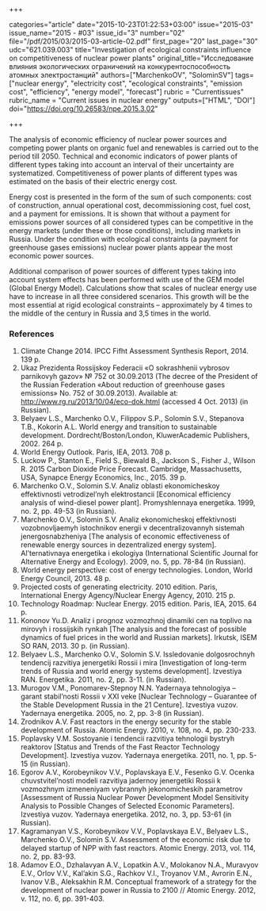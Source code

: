 +++

categories="article"
date="2015-10-23T01:22:53+03:00"
issue="2015-03"
issue_name="2015 - #03"
issue_id="3"
number="02"
file="/pdf/2015/03/2015-03-article-02.pdf"
first_page="20"
last_page="30"
udc="621.039.003"
title="Investigation of ecological constraints influence on competitiveness of nuclear power plants"
original_title="Исследование влияния экологических ограничений на конкурентоспособность атомных электростанций"
authors=["MarchenkoOV", "SolominSV"]
tags=["nuclear energy", "electricity cost", "ecological constraints", "emission cost", "efficiency", "energy model", "forecast"]
rubric = "Сurrentissues"
rubric_name = "Current issues in nuclear energy"
outputs=["HTML", "DOI"]
doi="https://doi.org/10.26583/npe.2015.3.02"

+++

The analysis of economic efficiency of nuclear power sources and competing power plants on organic fuel and renewables is carried out to the period till 2050. Technical and economic indicators of power plants of different types taking into account an interval of their uncertainty are systematized. Competitiveness of power plants of different types was estimated on the basis of their electric energy cost.

Energy cost is presented in the form of the sum of such components: cost of construction, annual operational cost, decommissioning cost, fuel cost, and a payment for emissions. It is shown that without a payment for emissions power sources of all considered types can be competitive in the energy markets (under these or those conditions), including markets in Russia. Under the condition with ecological constraints (a payment for greenhouse gases emissions) nuclear power plants appear the most economic power sources.

Additional comparison of power sources of different types taking into account system effects has been performed with use of the GEM model (Global Energy Model). Calculations show that scales of nuclear energy use have to increase in all three considered scenarios. This growth will be the most essential at rigid ecological constraints – approximately by 4 times to the middle of the century in Russia and 3,5 times in the world.

### References

1. Climate Change 2014. IPCC Fifht Assessment Synthesis Report, 2014. 139 p.
2. Ukaz Prezidenta Rossijskoy Federacii «O sokrashhenii vybrosov parnikovyh gazov» № 752 ot 30.09.2013 (The decree of the President of the Russian Federation «About reduction of greenhouse gases emissions» No. 752 of 30.09.2013). Available at: http://www.rg.ru/2013/10/04/eco-dok.html (accessed 4 Oct. 2013) (in Russian).
3. Belyaev L.S., Marchenko O.V., Filippov S.P., Solomin S.V., Stepanova T.B., Kokorin A.L. World energy and transition to sustainable development. Dordrecht/Boston/London, KluwerAcademic Publishers, 2002. 264 p.
4. World Energy Outlook. Paris, IEA, 2013. 708 p.
5. Luckow P., Stanton E., Field S., Biewald B., Jackson S., Fisher J., Wilson R. 2015 Carbon Dioxide Price Forecast. Cambridge, Massachusetts, USA, Synapce Energy Economics, Inc., 2015. 39 p.
6. Marchenko O.V., Solomin S.V. Analiz oblasti ekonomicheskoy effektivnosti vetrodizel’nyh elektrostancii [Economical efficiency analysis of wind-diesel power plant]. Promyshlennaya energetika. 1999, no. 2, pp. 49-53 (in Russian).
7. Marchenko O.V., Solomin S.V. Analiz ekonomicheskoj effektivnosti vozobnovljaemyh istochnikov energii v decentralizovannyh sistemah jenergosnabzheniya [The analysis of economic effectiveness of renewable energy sources in dezentralized energy system]. Al’ternativnaya energetika i ekologiya (International Scientific Journal for Alternative Energy and Ecology). 2009, no. 5, pp. 78-84 (in Russian).
8. World energy perspective: cost of energy technologies. London, World Energy Council, 2013. 48 p.
9. Projected costs of generating electricity. 2010 edition. Paris, International Energy Agency/Nuclear Energy Agency, 2010. 215 p.
10. Technology Roadmap: Nuclear Energy. 2015 edition. Paris, IEA, 2015. 64 p.
11. Kononov Yu.D. Analiz i prognoz vozmozhnoj dinamiki cen na toplivo na mirovyh i rossijskih rynkah [The analysis and the forecast of possible dynamics of fuel prices in the world and Russian markets]. Irkutsk, ISEM SO RAN, 2013. 30 p. (in Russian).
12. Belyaev L.S., Marchenko O.V., Solomin S.V. Issledovanie dolgosrochnyh tendencij razvitiya jenergetiki Rossii i mira [Investigation of long-term trends of Russia and world energy systems development]. Izvestiya RAN. Energetika. 2011, no. 2, pp. 3-11. (in Russian).
13. Murogov V.M., Ponomarev-Stepnoy N.N. Yadernaya tehnologiya – garant stabil’nosti Rossii v XXI veke [Nuclear Technology – Guarantee of the Stable Development Russia in the 21 Centure]. Izvestiya vuzov. Yadernaya energetika. 2005, no. 2, pp. 3-8 (in Russian).
14. Zrodnikov A.V. Fast reactors in the energy security for the stable development of Russia. Atomic Energy. 2010, v. 108, no. 4, pp. 230-233.
15. Poplavsky V.M. Sostoyanie i tendencii razvitiya tehnologii bystryh reaktorov [Status and Trends of the Fast Reactor Technology Development]. Izvestiya vuzov. Yadernaya energetika. 2011, no. 1, pp. 5-15 (in Russian).
16. Egorov A.V., Korobeynikov V.V., Poplavskaya E.V., Fesenko G.V. Ocenka chuvstvitel’nosti modeli razvitiya jadernoy jenergetiki Rossii k vozmozhnym izmeneniyam vybrannyh jekonomicheskih parametrov [Assessment of Russia Nuclear Power Development Model Sensitivity Analysis to Possible Changes of Selected Economic Parameters]. Izvestiya vuzov. Yadernaya energetika. 2012, no. 3, pp. 53-61 (in Russian).
17. Kagramanyan V.S., Korobeynikov V.V., Poplavskaya E.V., Belyaev L.S., Marchenko O.V., Solomin S.V. Assessment of the economic risk due to delayed startup of NPP with fast reactors. Atomic Energy. 2013, vol. 114, no. 2, pp. 83-93.
18. Adamov E.O., Dzhalavyan A.V., Lopatkin A.V., Molokanov N.A., Muravyov E.V., Orlov V.V., Kal’akin S.G., Rachkov V.I., Troyanov V.M., Avrorin E.N., Ivanov V.B., Aleksakhin R.M. Conceptual framework of a strategy for the development of nuclear power in Russia to 2100 // Atomic Energy. 2012, v. 112, no. 6, pp. 391-403.